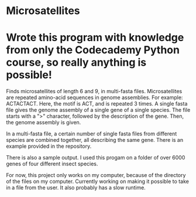 # Microsatellites
# Wrote this program with knowledge from only the Codecademy Python course, so really anything is possible! 

Finds microsatellites of length 6 and 9, in multi-fasta files. Microsatellites are repeated amino-acid sequences in genome assemblies. For example: ACTACTACT. Here, the motif is ACT, and is repeated 3 times. A single fasta file gives the genome assembly of a single gene of a single species. The file starts with a ">" character, followed by the description of the gene. Then, the genome assembly is given.

In a multi-fasta file, a certain number of single fasta files from different species are combined together, all describing the same gene. There is an example provided in the repository. 

There is also a sample output. I used this progam on a folder of over 6000 genes of four different insect species. 

For now, this project only works on my computer, because of the directory of the files on my computer. Currently working on making it possible to take in a file from the user. It also probably has a slow runtime. 

